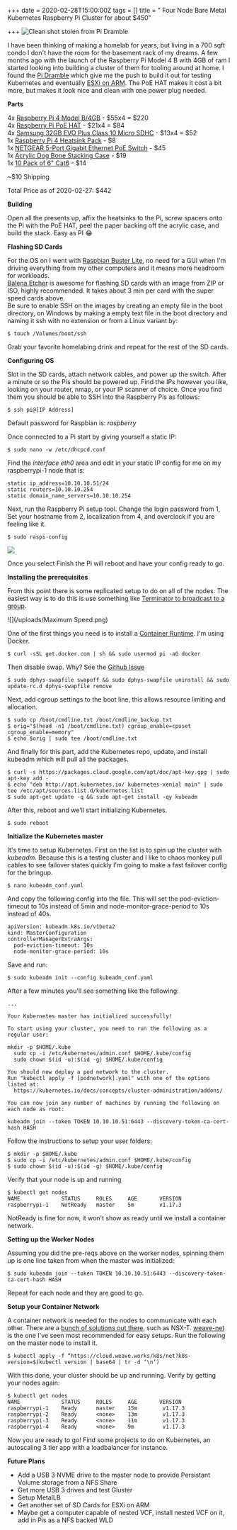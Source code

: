 +++
date = 2020-02-28T15:00:00Z
tags = []
title = " Four Node Bare Metal Kubernetes Raspberry Pi Cluster for about $450"

+++
![Clean shot stolen from Pi Dramble](/uploads/raspberry-pi-dramble-hero-2019-1.jpg "Clean shot stolen from Pi Dramble")

I have been thinking of making a homelab for years, but living in a 700 sqft condo I don't have the room for the basement rack of my dreams. A few months ago with the launch of the Raspberry Pi Model 4 B with 4GB of ram I started looking into building a cluster of them for tooling around at home. I found the [Pi Dramble](https://www.pidramble.com/ "Pi Dramble") which give me the push to build it out for testing Kubernetes and eventually [ESXi on ARM](https://www.virtuallyghetto.com/2018/11/esxi-on-a-raspberry-pi.html "ESXi on ARM"). The PoE HAT makes it cost a bit more, but makes it look nice and clean with one power plug needed.

**Parts**

4x [Raspberry Pi 4 Model B/4GB](https://www.pishop.us/product/raspberry-pi-4-model-b-4gb/ "Raspberry Pi 4 Model B/4GB") - $55x4 = $220  
4x [Raspberry Pi PoE HAT](https://www.pishop.us/product/raspberry-pi-poe-hat/ "Raspberry Pi PoE HAT") - $21x4 = $84  
4x [Samsung 32GB EVO Plus Class 10 Micro SDHC](https://www.amazon.com/gp/product/B00WR4IJBE/ "Samsung 32GB EVO Plus Class 10 Micro SDHC") - $13x4 = $52  
1x [Raspberry Pi 4 Heatsink Pack](https://www.amazon.com/gp/product/B07VPP642H/ "Raspberry Pi 4 Heatsink Pack") - $8  
1x [NETGEAR 5-Port Gigabit Ethernet PoE Switch](https://www.amazon.com/gp/product/B01MRO4M73/ "NETGEAR 5-Port Gigabit Ethernet Unmanaged PoE Switch") - $45  
1x [Acrylic Dog Bone Stacking Case](https://www.amazon.com/gp/product/B07K72STFB/ "Acrylic Dog Bone Stack Clear Case") - $19  
1x [10 Pack of 6" Cat6](https://www.amazon.com/gp/product/B01MR94NJY/ '10 Pack of 6" Cat6') - $14

\~$10 Shipping

Total Price as of 2020-02-27: $442

**Building**

Open all the presents up, affix the heatsinks to the Pi, screw spacers onto the Pi with the PoE HAT, peel the paper backing off the acrylic case, and build the stack. Easy as PI 😂

**Flashing SD Cards**

For the OS on I went with [Raspbian Buster Lite](https://www.raspberrypi.org/downloads/raspbian/ "Raspbian Buster Lite"), no need for a GUI when I'm driving everything from my other computers and it means more headroom for workloads.  
[Balena Etcher](https://www.balena.io/etcher/ "Balena Etcher") is awesome for flashing SD cards with an image from ZIP or ISO, highly recommended. It takes about 3 min per card with the super speed cards above.  
Be sure to enable SSH on the images by creating an empty file in the boot directory, on Windows by making a empty text file in the boot directory and naming it ssh with no extension or from a Linux variant by:

    $ touch /Volumes/boot/ssh

Grab your favorite homelabing drink and repeat for the rest of the SD cards.

**Configuring OS**

Slot in the SD cards, attach network cables, and power up the switch. After a minute or so the Pis should be powered up. Find the IPs however you like, looking on your router, nmap, or your IP scanner of choice. Once you find them you should be able to SSH into the Raspberry Pis as follows:

    $ ssh pi@[IP Address]

Default password for Raspbian is: _raspberry_

Once connected to a Pi start by giving yourself a static IP:

    $ sudo nano -w /etc/dhcpcd.conf

Find the _interface eth0_ area and edit in your static IP config for me on my raspberrypi-1 node that is:

    static ip_address=10.10.10.51/24
    static routers=10.10.10.254
    static domain_name_servers=10.10.10.254

Next, run the Raspberry Pi setup tool. Change the login password from 1, Set your hostname from 2, localization from 4, and overclock if you are feeling like it.

    $ sudo raspi-config

![](/uploads/raspi-config-1.png)

Once you select Finish the Pi will reboot and have your config ready to go.

**Installing the prerequisites**

From this point there is some replicated setup to do on all of the nodes. The easiest way is to do this is use something like [Terminator to broadcast to a group](https://terminator-gtk2.readthedocs.io/en/latest/grouping.html "Broadcast all the things!").

![](/uploads/Maximum Speed.png)

One of the first things you need is to install a [Container Runtime](https://kubernetes.io/docs/setup/production-environment/container-runtimes/). I'm using Docker.

    $ curl -sSL get.docker.com | sh && sudo usermod pi -aG docker

Then disable swap. Why? See the [Github Issue](https://github.com/kubernetes/kubernetes/issues/53533)

    $ sudo dphys-swapfile swapoff && sudo dphys-swapfile uninstall && sudo update-rc.d dphys-swapfile remove

Next, add cgroup settings to the boot line, this allows resource limiting and allocation.

    $ sudo cp /boot/cmdline.txt /boot/cmdline_backup.txt
    $ orig="$(head -n1 /boot/cmdline.txt) cgroup_enable=cpuset cgroup_enable=memory"
    $ echo $orig | sudo tee /boot/cmdline.txt

And finally for this part, add the Kubernetes repo, update, and install kubeadm which will pull all the packages.

    $ curl -s https://packages.cloud.google.com/apt/doc/apt-key.gpg | sudo apt-key add -
    $ echo "deb http://apt.kubernetes.io/ kubernetes-xenial main" | sudo tee /etc/apt/sources.list.d/kubernetes.list
    $ sudo apt-get update -q && sudo apt-get install -qy kubeadm

After this, reboot and we'll start initializing Kubernetes.

    $ sudo reboot

**Initialize the Kubernetes master**

It's time to setup Kubernetes. First on the list is to spin up the cluster with _kubeadm_. Because this is a testing cluster and I like to chaos monkey pull cables to see failover states quickly I'm going to make a fast failover config for the bringup.

    $ nano kubeadm_conf.yaml

And copy the following config into the file. This will set the pod-eviction-timeout to 10s instead of 5min and node-monitor-grace-period to 10s instead of 40s.

    apiVersion: kubeadm.k8s.io/v1beta2
    kind: MasterConfiguration
    controllerManagerExtraArgs:
      pod-eviction-timeout: 10s
      node-monitor-grace-period: 10s

Save and run:

    $ sudo kubeadm init --config kubeadm_conf.yaml

After a few minutes you'll see something like the following:

    ...
    
    Your Kubernetes master has initialized successfully!
    
    To start using your cluster, you need to run the following as a regular user:
    
    mkdir -p $HOME/.kube
      sudo cp -i /etc/kubernetes/admin.conf $HOME/.kube/config
      sudo chown $(id -u):$(id -g) $HOME/.kube/config
      
    You should now deploy a pod network to the cluster.
    Run "kubectl apply -f [podnetwork].yaml" with one of the options listed at:
      https://kubernetes.io/docs/concepts/cluster-administration/addons/
    
    You can now join any number of machines by running the following on each node as root:
    
    kubeadm join --token TOKEN 10.10.10.51:6443 --discovery-token-ca-cert-hash HASH

Follow the instructions to setup your user folders:

    $ mkdir -p $HOME/.kube
    $ sudo cp -i /etc/kubernetes/admin.conf $HOME/.kube/config
    $ sudo chown $(id -u):$(id -g) $HOME/.kube/config

Verify that your node is up and running

    $ kubectl get nodes
    NAME             STATUS     ROLES     AGE       VERSION
    raspberrypi-1    NotReady   master    5m        v1.17.3

NotReady is fine for now, it won't show as ready until we install a container network.

**Setting up the Worker Nodes**

Assuming you did the pre-reqs above on the worker nodes, spinning them up is one line taken from when the master was initialized:

    $ sudo kubeadm join --token TOKEN 10.10.10.51:6443 --discovery-token-ca-cert-hash HASH

Repeat for each node and they are good to go.

**Setup your Container Network**

A container network is needed for the nodes to communicate with each other. There are a [bunch of solutions out there](https://kubernetes.io/docs/concepts/cluster-administration/networking/), such as NSX-T. [weave-net](https://www.weave.works/docs/net/latest/kubernetes/kube-addon/) is the one I've seen most recommended for easy setups. Run the following on the master node to install it.

    $ kubectl apply -f “https://cloud.weave.works/k8s/net?k8s-version=$(kubectl version | base64 | tr -d ‘\n’)

With this done, your cluster should be up and running.
Verify by getting your nodes again:

    $ kubectl get nodes
    NAME             STATUS     ROLES     AGE       VERSION
    raspberrypi-1    Ready      master    15m        v1.17.3
    raspberrypi-2    Ready      <none>    13m        v1.17.3
    raspberrypi-3    Ready      <none>    11m        v1.17.3
    raspberrypi-4    Ready      <none>    9m         v1.17.3

Now you are ready to go! Find some projects to do on Kubernetes, an autoscaling 3 tier app with a loadbalancer for instance.

**Future Plans**

* Add a USB 3 NVME drive to the master node to provide Persistant Volume storage from a NFS Share
* Get more USB 3 drives and test Gluster
* Setup MetalLB
* Get another set of SD Cards for ESXi on ARM
* Maybe get a computer capable of nested VCF, install nested VCF on it, add in Pis as a NFS backed WLD